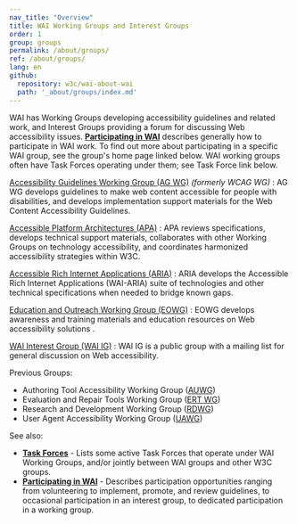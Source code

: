```yaml
---
nav_title: "Overview"
title: WAI Working Groups and Interest Groups
order: 1
group: groups
permalink: /about/groups/
ref: /about/groups/
lang: en
github:
  repository: w3c/wai-about-wai
  path: '_about/groups/index.md' 
---
```


WAI has Working Groups developing accessibility guidelines and related
work, and Interest Groups providing a forum for discussing Web
accessibility issues. **[Participating in WAI](/get-involved/)**
describes generally how to participate in WAI work. To find out more
about participating in a specific WAI group, see the group's home page
linked below. WAI working groups often have Task Forces operating under
them; see Task Force link below.

[Accessibility Guidelines Working Group (AG WG)](/about/groups/agwg/) *(formerly WCAG WG)*
:   AG WG develops guidelines to make web content accessible for people
    with disabilities, and develops implementation support materials for
    the Web Content Accessibility Guidelines.

[Accessible Platform Architectures (APA)](/about/groups/apawg/)
:   APA reviews specifications, develops technical support materials,
    collaborates with other Working Groups on technology accessibility,
    and coordinates harmonized accessibility strategies within W3C.

[Accessible Rich Internet Applications (ARIA)](/about/groups/ariawg/)
:   ARIA develops the Accessible Rich Internet Applications (WAI-ARIA)
    suite of technologies and other technical specifications when needed
    to bridge known gaps.

[Education and Outreach Working Group (EOWG)](/about/groups/eowg/)
:   EOWG develops awareness and training materials and education
    resources on Web accessibility solutions .

[WAI Interest Group (WAI IG)](/about/groups/waiig/)
:   WAI IG is a public group with a mailing list for general discussion
    on Web accessibility.

Previous Groups:

-   Authoring Tool Accessibility Working Group
    ([AUWG](https://www.w3.org/WAI/AU/Overview.html))
-   Evaluation and Repair Tools Working Group ([ERT WG](https://www.w3.org/WAI/ER/Overview.html))
-   Research and Development Working Group ([RDWG](https://www.w3.org/WAI/RD/Overview.html))
-   User Agent Accessibility Working Group ([UAWG](https://www.w3.org/WAI/UA/Overview.html))

See also:

-   [**Task Forces**](/about/groups/taskforces/) - Lists some active Task Forces that
    operate under WAI Working Groups, and/or jointly between WAI groups
    and other W3C groups.
-   **[Participating in WAI](/get-involved/)** - Describes participation
    opportunities ranging from volunteering to implement, promote, and
    review guidelines, to occasional participation in an interest group,
    to dedicated participation in a working group.
